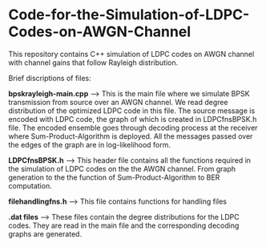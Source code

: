 # Code-for-the-Simulation-of-LDPC-Codes-on-AWGN-Channel
This repository contains C++ simulation of LDPC codes on AWGN channel with channel gains that follow Rayleigh distribution.

Brief discriptions of files:

**bpskrayleigh-main.cpp** --> This is the main file where we simulate BPSK transmission from source over an AWGN channel.
We read degree distribution of the optimized LDPC code in this file. The source message is encoded with LDPC code,
the graph of which is created in LDPCfnsBPSK.h file. The encoded ensemble goes through decoding process at the receiver
where Sum-Product-Algorithm is deployed. All the messages passed over the edges of the graph are in log-likelihood form.

**LDPCfnsBPSK.h** --> This header file contains all the functions required in the simulation of LDPC codes on the the AWGN
channel. From graph generation to the the function of Sum-Product-Algorithm to BER computation.

**filehandlingfns.h** --> This file contains functions for handling files

**.dat files** --> These files contain the degree distributions for the LDPC codes. They are read in the main file and
the corresponding decoding graphs are generated.
